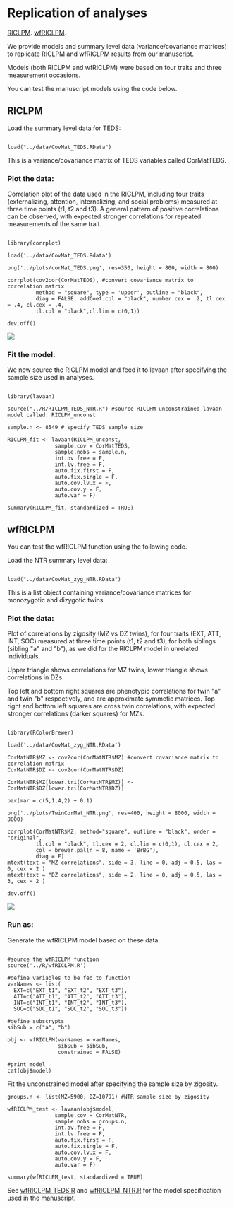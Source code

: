 # Replication of analyses

[RICLPM](#RICLPM).
[wfRICLPM](#wfRICLPM).

We provide models and summary level data (variance/covariance matrices) to replicate RICLPM and wfRICLPM results from our [manuscript]().

Models (both RICLPM and wfRICLPM) were based on four traits and three measurement occasions.

You can test the manuscript models using the code below.

## RICLPM

Load the summary level data for TEDS: 

```{r}

load("../data/CovMat_TEDS.RData")

```

This is a variance/covariance matrix of TEDS variables called CorMatTEDS.

### Plot the data:

Correlation plot of the data used in the RICLPM, including four traits (externalizing, attention, internalizing, and social problems) measured at three time points (t1, t2 and t3). A general pattern of positive correlations can be observed, with expected stronger correlations for repeated measurements of the same trait. 

```{r, eval = F echo = F}

library(corrplot)

load('../data/CovMat_TEDS.Rdata')

png('../plots/corMat_TEDS.png', res=350, height = 800, width = 800)

corrplot(cov2cor(CorMatTEDS), #convert covariance matrix to correlation matrix
         method = "square", type = 'upper', outline = "black", 
         diag = FALSE, addCoef.col = "black", number.cex = .2, tl.cex = .4, cl.cex = .4,
         tl.col = "black",cl.lim = c(0,1))

dev.off()

```

![](../plots/corMat_TEDS.png?raw=true)

### Fit the model:

We now source the RICLPM model and feed it to lavaan after specifying the sample size used in analyses.  

```{r}

library(lavaan)

source("../R/RICLPM_TEDS_NTR.R") #source RICLPM unconstrained lavaan model called: RICLPM_unconst

sample.n <- 8549 # specify TEDS sample size 

RICLPM_fit <- lavaan(RICLPM_unconst, 
               sample.cov = CorMatTEDS, 
               sample.nobs = sample.n,
               int.ov.free = F,
               int.lv.free = F,
               auto.fix.first = F,
               auto.fix.single = F,
               auto.cov.lv.x = F,
               auto.cov.y = F,
               auto.var = F)

summary(RICLPM_fit, standardized = TRUE)

```

## wfRICLPM

You can test the wfRICLPM function using the following code.

Load the NTR summary level data:

```{r}

load("../data/CovMat_zyg_NTR.RData")

```

This is a list object containing variance/covariance matrices for monozygotic and dizygotic twins. 

### Plot the data:

Plot of correlations by zigosity (MZ vs DZ twins), for four traits (EXT, ATT, INT, SOC) measured at three time points (t1, t2 and t3), for both siblings (sibling "a" and "b"), as we did for the RICLPM model in unrelated individuals.

Upper triangle shows correlations for MZ twins, lower triangle shows correlations in DZs. 

Top left and bottom right squares are phenotypic correlations for twin "a" and twin "b" respectively, and are approximate symmetic matrices. Top right and bottom left squares are cross twin correlations, with expected stronger correlations (darker squares) for MZs. 

```{r eval=F echo = F, fig.height=12, fig.width=12}

library(RColorBrewer)

load('../data/CovMat_zyg_NTR.RData')
      
CorMatNTR$MZ <- cov2cor(CorMatNTR$MZ) #convert covariance matrix to correlation matrix
CorMatNTR$DZ <- cov2cor(CorMatNTR$DZ)

CorMatNTR$MZ[lower.tri(CorMatNTR$MZ)] <- CorMatNTR$DZ[lower.tri(CorMatNTR$DZ)] 

par(mar = c(5,1,4,2) + 0.1) 

png('../plots/TwinCorMat_NTR.png', res=400, height = 8000, width = 8000)

corrplot(CorMatNTR$MZ, method="square", outline = "black", order = "original",
         tl.col = "black", tl.cex = 2, cl.lim = c(0,1), cl.cex = 2,
         col = brewer.pal(n = 8, name = 'BrBG'), 
         diag = F)
mtext(text = "MZ correlations", side = 3, line = 0, adj = 0.5, las = 0, cex = 2 )
mtext(text = "DZ correlations", side = 2, line = 0, adj = 0.5, las = 3, cex = 2 )

dev.off()

```

![](../plots/TwinCorMat_NTR.png?raw=true)

### Run as: 

Generate the wfRICLPM model based on these data.

```{r eval=F}

#source the wfRICLPM function
source('../R/wfRICLPM.R')

#define variables to be fed to function
varNames <- list(
  EXT=c("EXT_t1", "EXT_t2", "EXT_t3"),
  ATT=c("ATT_t1", "ATT_t2", "ATT_t3"),
  INT=c("INT_t1", "INT_t2", "INT_t3"),
  SOC=c("SOC_t1", "SOC_t2", "SOC_t3"))

#define subscrypts 
sibSub = c("a", "b")

obj <- wfRICLPM(varNames = varNames, 
                sibSub = sibSub, 
                constrained = FALSE)

#print model 
cat(obj$model)

```

Fit the unconstrained model after specifying the sample size by zigosity. 

```{r}
groups.n <- list(MZ=5900, DZ=10791) #NTR sample size by zigosity

wfRICLPM_test <- lavaan(obj$model, 
               sample.cov = CorMatNTR, 
               sample.nobs = groups.n,
               int.ov.free = F,
               int.lv.free = F,
               auto.fix.first = F,
               auto.fix.single = F,
               auto.cov.lv.x = F,
               auto.cov.y = F,
               auto.var = F)

summary(wfRICLPM_test, standardized = TRUE)

```


See [wfRICLPM_TEDS.R](../R/wfRICLPM_TEDS.R) and [wfRICLPM_NTR.R](../R/wfRICLPM_NTR.R) for the model specification used in the manuscript.

